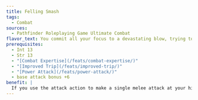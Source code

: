 ```yaml
---
title: Felling Smash
tags:
  - Combat
sources:
  - Pathfinder Roleplaying Game Ultimate Combat
flavor_text: You commit all your focus to a devastating blow, trying to crush your opponent to the ground.
prerequisites:
  - Int 13
  - Str 13
  - "[Combat Expertise](/feats/combat-expertise/)"
  - "[Improved Trip](/feats/improved-trip/)"
  - "[Power Attack](/feats/power-attack/)"
  - base attack bonus +6
benefit: |
  If you use the attack action to make a single melee attack at your highest base attack bonus while using [Power Attack](/feats/power-attack/) and you hit an opponent, you can spend a swift action to attempt a trip combat maneuver against that opponent.
---
```


